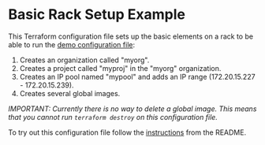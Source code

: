 # Basic Rack Setup Example

This Terraform configuration file sets up the basic elements on a rack to be able to run the [demo configuration file](../demo/):

1. Creates an organization called "myorg".
2. Creates a project called "myproj" in the "myorg" organization.
3. Creates an IP pool named "mypool" and adds an IP range (172.20.15.227 - 172.20.15.239).
4. Creates several global images.

_IMPORTANT: Currently there is no way to delete a global image. This means that you cannot run `terraform destroy` on this configuration file._

To try out this configuration file follow the [instructions](https://github.com/oxidecomputer/terraform-provider-oxide/#using-the-provider) from the README.
